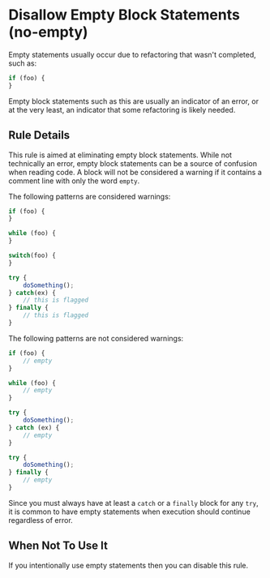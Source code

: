 # Disallow Empty Block Statements (no-empty)

Empty statements usually occur due to refactoring that wasn't completed, such as:

```js
if (foo) {
}
```

Empty block statements such as this are usually an indicator of an error, or at the very least, an indicator that some refactoring is likely needed.

## Rule Details

This rule is aimed at eliminating empty block statements. While not technically an error, empty block statements can be a source of confusion when reading code.
A block will not be considered a warning if it contains a comment line with only the word `empty`.

The following patterns are considered warnings:

```js
if (foo) {
}

while (foo) {
}

switch(foo) {
}

try {
    doSomething();
} catch(ex) {
    // this is flagged
} finally {
    // this is flagged
}
```

The following patterns are not considered warnings:

```js
if (foo) {
    // empty
}

while (foo) {
    // empty
}

try {
    doSomething();
} catch (ex) {
    // empty
}

try {
    doSomething();
} finally {
    // empty
}
```

Since you must always have at least a `catch` or a `finally` block for any `try`, it is common to have empty statements when execution should continue regardless of error.

## When Not To Use It

If you intentionally use empty statements then you can disable this rule.
